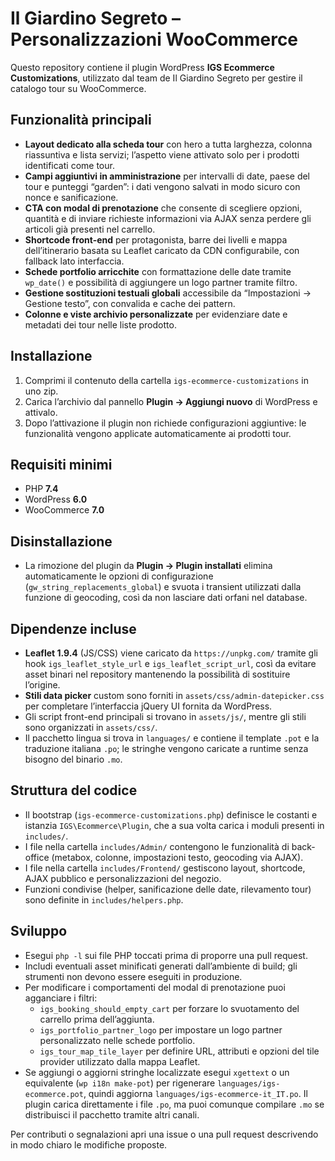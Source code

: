# Il Giardino Segreto – Personalizzazioni WooCommerce

Questo repository contiene il plugin WordPress **IGS Ecommerce Customizations**, utilizzato dal team de Il Giardino Segreto per gestire il catalogo tour su WooCommerce.

## Funzionalità principali

- **Layout dedicato alla scheda tour** con hero a tutta larghezza, colonna riassuntiva e lista servizi; l’aspetto viene attivato solo per i prodotti identificati come tour.
- **Campi aggiuntivi in amministrazione** per intervalli di date, paese del tour e punteggi “garden”: i dati vengono salvati in modo sicuro con nonce e sanificazione.
- **CTA con modal di prenotazione** che consente di scegliere opzioni, quantità e di inviare richieste informazioni via AJAX senza perdere gli articoli già presenti nel carrello.
- **Shortcode front-end** per protagonista, barre dei livelli e mappa dell’itinerario basata su Leaflet caricato da CDN configurabile, con fallback lato interfaccia.
- **Schede portfolio arricchite** con formattazione delle date tramite `wp_date()` e possibilità di aggiungere un logo partner tramite filtro.
- **Gestione sostituzioni testuali globali** accessibile da “Impostazioni → Gestione testo”, con convalida e cache dei pattern.
- **Colonne e viste archivio personalizzate** per evidenziare date e metadati dei tour nelle liste prodotto.

## Installazione

1. Comprimi il contenuto della cartella `igs-ecommerce-customizations` in uno zip.
2. Carica l’archivio dal pannello **Plugin → Aggiungi nuovo** di WordPress e attivalo.
3. Dopo l’attivazione il plugin non richiede configurazioni aggiuntive: le funzionalità vengono applicate automaticamente ai prodotti tour.

## Requisiti minimi

- PHP **7.4**
- WordPress **6.0**
- WooCommerce **7.0**

## Disinstallazione

- La rimozione del plugin da **Plugin → Plugin installati** elimina automaticamente le opzioni di configurazione (`gw_string_replacements_global`) e svuota i transient utilizzati dalla funzione di geocoding, così da non lasciare dati orfani nel database.

## Dipendenze incluse

- **Leaflet 1.9.4** (JS/CSS) viene caricato da `https://unpkg.com/` tramite gli hook `igs_leaflet_style_url` e `igs_leaflet_script_url`, così da evitare asset binari nel repository mantenendo la possibilità di sostituire l’origine.
- **Stili data picker** custom sono forniti in `assets/css/admin-datepicker.css` per completare l’interfaccia jQuery UI fornita da WordPress.
- Gli script front-end principali si trovano in `assets/js/`, mentre gli stili sono organizzati in `assets/css/`.
- Il pacchetto lingua si trova in `languages/` e contiene il template `.pot` e la traduzione italiana `.po`; le stringhe vengono caricate a runtime senza bisogno del binario `.mo`.

## Struttura del codice

- Il bootstrap (`igs-ecommerce-customizations.php`) definisce le costanti e istanzia `IGS\Ecommerce\Plugin`, che a sua volta carica i moduli presenti in `includes/`.
- I file nella cartella `includes/Admin/` contengono le funzionalità di back-office (metabox, colonne, impostazioni testo, geocoding via AJAX).
- I file nella cartella `includes/Frontend/` gestiscono layout, shortcode, AJAX pubblico e personalizzazioni del negozio.
- Funzioni condivise (helper, sanificazione delle date, rilevamento tour) sono definite in `includes/helpers.php`.

## Sviluppo

- Esegui `php -l` sui file PHP toccati prima di proporre una pull request.
- Includi eventuali asset minificati generati dall’ambiente di build; gli strumenti non devono essere eseguiti in produzione.
- Per modificare i comportamenti del modal di prenotazione puoi agganciare i filtri:
  - `igs_booking_should_empty_cart` per forzare lo svuotamento del carrello prima dell’aggiunta.
  - `igs_portfolio_partner_logo` per impostare un logo partner personalizzato nelle schede portfolio.
  - `igs_tour_map_tile_layer` per definire URL, attributi e opzioni del tile provider utilizzato dalla mappa Leaflet.
- Se aggiungi o aggiorni stringhe localizzate esegui `xgettext` o un equivalente (`wp i18n make-pot`) per rigenerare `languages/igs-ecommerce.pot`, quindi aggiorna `languages/igs-ecommerce-it_IT.po`. Il plugin carica direttamente i file `.po`, ma puoi comunque compilare `.mo` se distribuisci il pacchetto tramite altri canali.

Per contributi o segnalazioni apri una issue o una pull request descrivendo in modo chiaro le modifiche proposte.
